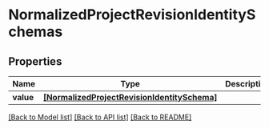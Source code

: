 # NormalizedProjectRevisionIdentitySchemas


## Properties
Name | Type | Description | Notes
------------ | ------------- | ------------- | -------------
**value** | [**[NormalizedProjectRevisionIdentitySchema]**](NormalizedProjectRevisionIdentitySchema.md) |  | 

[[Back to Model list]](../README.md#documentation-for-models) [[Back to API list]](../README.md#documentation-for-api-endpoints) [[Back to README]](../README.md)


